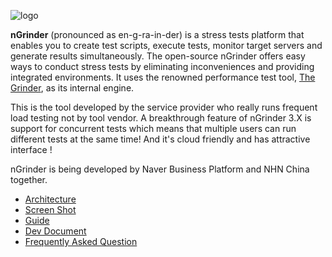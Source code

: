 ![logo](http://www.cubrid.org/files/attach/images/379199/651/379/ngrinder_logo.png)

**nGrinder** (pronounced as en-g-ra-in-der) is a stress tests platform that enables you to create test scripts, execute tests, monitor target servers and generate results simultaneously. The open-source nGrinder offers easy ways to conduct stress tests by eliminating inconveniences and providing integrated environments. It uses the renowned performance test tool, [The Grinder](http://grinder.sourceforge.net/), as its internal engine.

This is the tool developed by the service provider who really runs frequent load testing not by tool vendor. A breakthrough feature of nGrinder 3.X is support for concurrent tests which means that multiple users can run different tests at the same time! And it's cloud friendly and has attractive interface !

nGrinder is being developed by Naver Business Platform and NHN China together.

- [Architecture](https://github.com/naver/ngrinder/wiki/Architecture)
- [Screen Shot](https://github.com/naver/ngrinder/wiki/Screen-Shot)
- [Guide](https://github.com/naver/ngrinder/wiki/Guide)
- [Dev Document](https://github.com/naver/ngrinder/wiki/Dev-Document)
- [Frequently Asked Question](https://github.com/naver/ngrinder/wiki/Frequently-Asked-Question)